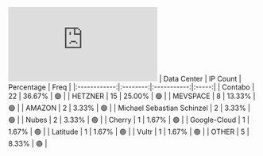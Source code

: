 ![Diagramm](https://github.com/111STAVR111/props/blob/main/Story/Decentralization/1/README.md)
| Data Center | IP Count | Percentage | Freq |
|:------------:|:--------:|:-----------:|:-----:|
| Contabo | 22 | 36.67% | 🟢 |
| HETZNER | 15 | 25.00% | 🟢 |
| MEVSPACE | 8 | 13.33% | 🟢 |
| AMAZON | 2 | 3.33% | 🟢 |
| Michael Sebastian Schinzel | 2 | 3.33% | 🟢 |
| Nubes | 2 | 3.33% | 🟢 |
| Cherry | 1 | 1.67% | 🟢 |
| Google-Cloud | 1 | 1.67% | 🟢 |
| Latitude | 1 | 1.67% | 🟢 |
| Vultr | 1 | 1.67% | 🟢 |
| OTHER | 5 | 8.33% | 🟢 |